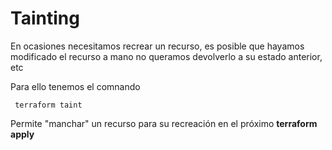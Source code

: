 # Tainting
En ocasiones necesitamos recrear un recurso, es posible que hayamos modificado el recurso a mano no queramos devolverlo a su estado anterior, etc

Para ello tenemos el comnando
```
 terraform taint
```

Permite "manchar" un recurso para su recreación en el próximo __terraform apply__

